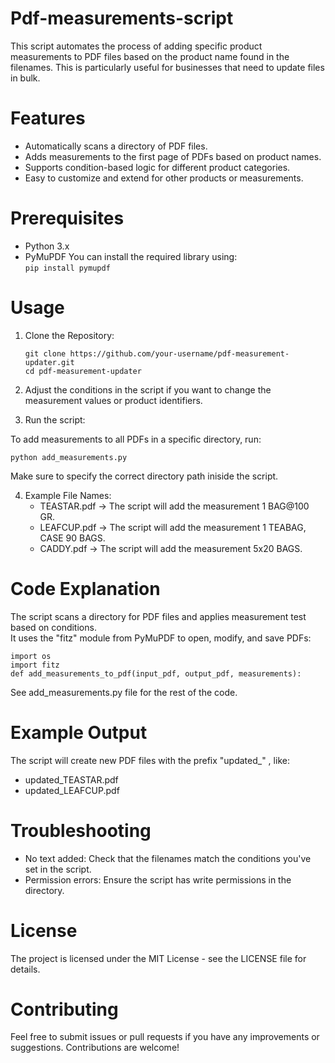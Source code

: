 # Pdf-measurements-script
This script automates the process of adding specific product measurements to PDF files based on the product name found in the filenames.
This is particularly useful for businesses that need to update files in bulk.

# Features
- Automatically scans a directory of PDF files.
- Adds measurements to the first page of PDFs based on product names.
- Supports condition-based logic for different product categories.
- Easy to customize and extend for other products or measurements.

# Prerequisites
- Python 3.x
- PyMuPDF
You can install the required library using:<br>
``pip install pymupdf``

# Usage
1. Clone the Repository:<br>


   ``git clone https://github.com/your-username/pdf-measurement-updater.git``<br>
   ``cd pdf-measurement-updater``
2. Adjust the conditions in the script if you want to change the measurement values or product identifiers.
3. Run the script:

To add measurements to all PDFs in a specific directory, run: <br>


``python add_measurements.py`` <br>

Make sure to specify the correct directory path iniside the script. <br>

4. Example File Names:
   - TEASTAR.pdf -> The script will add the measurement 1 BAG@100 GR.
   - LEAFCUP.pdf -> The script will add the measurement 1 TEABAG, CASE 90 BAGS.
   - CADDY.pdf -> The script will add the measurement 5x20 BAGS.
  
# Code Explanation
The script scans a directory for PDF files and applies measurement test based on conditions. <br>
It uses the "fitz" module from PyMuPDF to open, modify, and save PDFs:

``import os`` <br>
``import fitz`` <br>
``def add_measurements_to_pdf(input_pdf, output_pdf, measurements):`` <br>

See add_measurements.py file for the rest of the code.


# Example Output
The script will create new PDF files with the prefix "updated_" , like:
- updated_TEASTAR.pdf
- updated_LEAFCUP.pdf

# Troubleshooting
- No text added: Check that the filenames match the conditions you've set in the script.
- Permission errors: Ensure the script has write permissions in the directory.

# License
The project is licensed under the MIT License - see the LICENSE file for details.

# Contributing 
Feel free to submit issues or pull requests if you have any improvements or suggestions.
Contributions are welcome!



